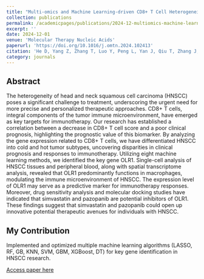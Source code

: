 ```yaml
---
title: "Multi-omics and Machine Learning-driven CD8+ T Cell Heterogeneity Score for Prognosis"
collection: publications
permalink: /academicpages/publications/2024-12-multiomics-machine-learning
excerpt: ''
date: 2024-12-01
venue: 'Molecular Therapy Nucleic Acids'
paperurl: 'https://doi.org/10.1016/j.omtn.2024.102413'
citation: 'He D, Yang Z, Zhang T, Luo Y, Peng L, Yan J, Qiu T, Zhang J, Qin L, Liu Z, Zhang X, Lin L, Sun M. (2024). &quot;Multi-omics and Machine Learning-driven CD8+ T Cell Heterogeneity Score for Prognosis.&quot; <i>Molecular Therapy Nucleic Acids</i>. DOI: 10.1016/j.omtn.2024.102413'
category: journals
---
```


## Abstract

The heterogeneity of head and neck squamous cell carcinoma (HNSCC) poses a significant challenge to treatment, underscoring the urgent need for more precise and personalized therapeutic approaches. CD8+ T cells, integral components of the tumor immune microenvironment, have emerged as key targets for immunotherapy. Our research has established a correlation between a decrease in CD8+ T cell score and a poor clinical prognosis, highlighting the prognostic value of this biomarker. By analyzing the gene expression related to CD8+ T cells, we have differentiated HNSCC into cold and hot tumor subtypes, uncovering disparities in clinical prognosis and responses to immunotherapy. Utilizing eight machine learning methods, we identified the key gene OLR1. Single-cell analysis of HNSCC tissues and peripheral blood, along with spatial transcriptome analysis, revealed that OLR1 predominantly functions in macrophages, modulating the immune microenvironment of HNSCC. The expression level of OLR1 may serve as a predictive marker for immunotherapy responses. Moreover, drug sensitivity analysis and molecular docking studies have indicated that simvastatin and pazopanib are potential inhibitors of OLR1. These findings suggest that simvastatin and pazopanib could open up innovative potential therapeutic avenues for individuals with HNSCC.

## My Contribution

Implemented and optimized multiple machine learning algorithms (LASSO, RF, GB, KNN, SVM, GBM, XGBoost, DT) for key gene identification in HNSCC research.

[Access paper here](https://doi.org/10.1016/j.omtn.2024.102413) 